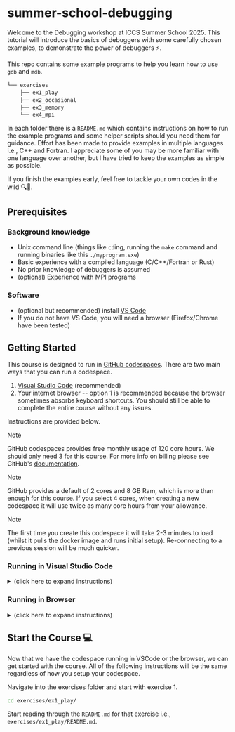# summer-school-debugging

Welcome to the Debugging workshop at ICCS Summer School 2025. This tutorial will introduce the
basics of debuggers with some carefully chosen examples, to demonstrate the power of debuggers :zap:.

This repo contains some example programs to help you learn how to use `gdb` and `mdb`.

```bash
└── exercises
    ├── ex1_play
    ├── ex2_occasional
    ├── ex3_memory
    └── ex4_mpi
```

In each folder there is a `README.md` which contains instructions on how to run the example programs
and some helper scripts should you need them for guidance. Effort has been made to provide examples
in multiple languages i.e., C++ and Fortran. I appreciate some of you may be more familiar with one
language over another, but I have tried to keep the examples as simple as possible.

If you finish the examples early, feel free to tackle your own codes in the wild :mag::bug:.

## Prerequisites

### Background knowledge
* Unix command line (things like `cd`ing, running the `make` command and running binaries like this `./myprogram.exe`)
* Basic experience with a compiled language (C/C++/Fortran or Rust)
* No prior knowledge of debuggers is assumed
* (optional) Experience with MPI programs

### Software
* (optional but recommended) install [VS Code](https://code.visualstudio.com/)
* If you do not have VS Code, you will need a browser (Firefox/Chrome have been tested) 

## Getting Started

This course is designed to run in [GitHub codespaces](https://github.com/features/codespaces). There
are two main ways that you can run a codespace.

1. [Visual Studio Code](https://code.visualstudio.com/) (recommended)
1. Your internet browser -- option 1 is recommended because the browser sometimes absorbs keyboard
   shortcuts. You should still be able to complete the entire course without any issues.

Instructions are provided below.

> [!NOTE]
> GitHub codespaces provides free monthly usage of 120 core hours. We should only need 3 for this
> course. For more info on billing please see GitHub's
> [documentation](https://docs.github.com/en/billing/managing-billing-for-your-products/about-billing-for-github-codespaces#about-github-codespaces-pricing).

> [!NOTE]
> GitHub provides a default of 2 cores and 8 GB Ram, which is more than enough for this course. If
> you select 4 cores, when creating a new codespace it will use twice as many core hours from your
> allowance.

> [!NOTE]
> The first time you create this codespace it will take 2-3 minutes to load (whilst it pulls the
> docker image and runs initial setup). Re-connecting to a previous session will be much quicker.

### Running in Visual Studio Code

<details>
<summary>(click here to expand instructions)</summary>

1. Open Visual Studio Code (`code`)
2. If you haven't already, download the
   "[GitHub Codespaces](https://code.visualstudio.com/docs/remote/codespaces)" extension
    - Click "Extensions" (or press `CTRL+SHIFT+X`)
      ![codesetup01](imgs/code-setup-01.png)
    - Type "GitHub Codespaces"
      ![codesetup02](imgs/code-setup-02.png)
3. Click on "Remote Explorer" in the side bar
4. If you haven't already, sign into your GitHub account
   ![codesetup03](imgs/code-setup-03.png)
5. Click "Create Codespace"
   ![codesetup04](imgs/code-setup-04.png)
6. Type `https://github.com/Cambridge-ICCS/summer-school-debugging` into the search bar and press
   the `Enter` key.
   ![codesetup05](imgs/code-setup-05.png)
7. Click "**main** _Default Branch_"
   ![codesetup06](imgs/code-setup-06.png)
8. Click "2 cores, 8 GB RAM, 32 GB storage"
   ![codesetup07](imgs/code-setup-07.png)
9. This will connect to a remote instance of the GitHub codespace. You are now ready to start the
   course! :tada:
   ![codesetup08](imgs/code-setup-08.png)

</details>

### Running in Browser

<details>
<summary>(click here to expand instructions)</summary>

1. Navigate to
   [https://github.com/Cambridge-ICCS/summer-school-debugging](https://github.com/Cambridge-ICCS/summer-school-debugging)
2. Click on the `+` icon to create a new on branch `main`
   ![chromesetup01](imgs/chrome-setup-01.png)
3. This will open a new tab in your browser with a Visual Studio Code interface connected to the
   GitHub codespace. You are now ready to start the course! :tada:
   ![chromesetup02](imgs/chrome-setup-02.png)

</details>

## Start the Course :computer:

Now that we have the codespace running in VSCode or the browser, we can get started with the course.
All of the following instructions will be the same regardless of how you setup your codespace.

Navigate into the exercises folder and start with exercise 1.

```bash
cd exercises/ex1_play/
```

Start reading through the `README.md` for that exercise i.e., `exercises/ex1_play/README.md`.
